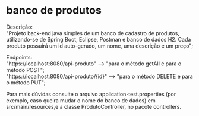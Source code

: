 # banco de produtos
<P>
Descrição:<br>
"Projeto back-end java simples de um banco de cadastro de produtos, utilizando-se de Spring Boot, Eclipse, Postman e banco de dados H2. 
Cada produto possuirá um id auto-gerado, um nome, uma descrição e um preço";<br>
<P>
Endpoints:<br>
"https://localhost:8080/api-produto" --> "para o método getAll e para o método POST";<br>
"https://localhost:8080/api-produto/{id}" --> "para o método DELETE e para o método PUT";<br>
<P>
Para mais dúvidas consulte o arquivo application-test.properties (por exemplo, caso queira mudar o nome do banco de dados) em src/main/resources,e 
a classe ProdutoController, no pacote controllers.<br>
<P>
